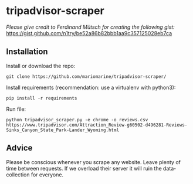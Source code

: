 # tripadvisor-scraper

*Please give credit to Ferdinand Mütsch for creating the following gist:*
https://gist.github.com/n1try/be52a86b82bbb1aa9c357125028eb7ca

## Installation

Install or download the repo:

`git clone https://github.com/mariomarine/tripadvisor-scraper/`

Install requirements (recommendation: use a virtualenv with python3):

`pip install -r requirements`

Run file:

`python tripadvisor_scraper.py -e chrome -o reviews.csv https://www.tripadvisor.com/Attraction_Review-g60502-d496281-Reviews-Sinks_Canyon_State_Park-Lander_Wyoming.html`

## Advice

Please be conscious whenever you scrape any website. Leave plenty of time between requests.
If we overload their server it will ruin the data-collection for everyone.
